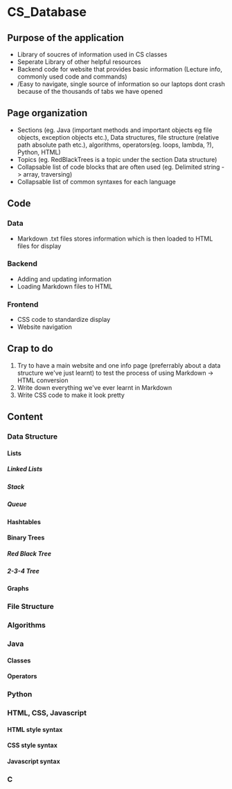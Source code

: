 # CS_Database
## Purpose of the application
- Library of soucres of information used in CS classes
- Seperate Library of other helpful resources
- Backend code for website that provides basic information (Lecture info, commonly used code and commands)
- /Easy to navigate, single source of information so our laptops dont crash because of the thousands of tabs we have opened

## Page organization
- Sections (eg. Java (important methods and important objects eg file objects, exception objects etc.), Data structures, file structure (relative path absolute path etc.), algorithms, operators(eg. loops, lambda, ?), Python, HTML)
- Topics (eg. RedBlackTrees is a topic under the section Data structure)
- Collapsable list of code blocks that are often used (eg. Delimited string -> array, traversing)
- Collapsable list of common syntaxes for each language

## Code
### Data
- Markdown .txt files stores information which is then loaded to HTML files for display
### Backend
- Adding and updating information
- Loading Markdown files to HTML 
### Frontend
- CSS code to standardize display
- Website navigation

## Crap to do
1. Try to have a main website and one info page (preferrably about a data structure we've just learnt) to test the process of using Markdown -> HTML conversion
2. Write down everything we've ever learnt in Markdown
3. Write CSS code to make it look pretty

## Content
### Data Structure
#### Lists
##### Linked Lists
##### Stack
##### Queue
#### Hashtables
#### Binary Trees
##### Red Black Tree
##### 2-3-4 Tree
#### Graphs
### File Structure
### Algorithms
### Java
#### Classes
#### Operators
### Python
### HTML, CSS, Javascript
#### HTML style syntax
#### CSS style syntax
#### Javascript syntax
### C
